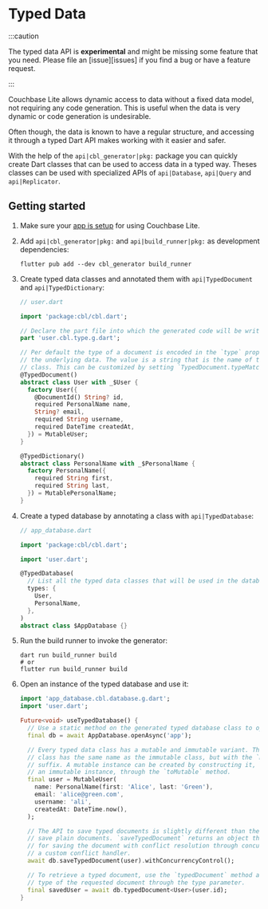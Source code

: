 # Typed Data

:::caution

The typed data API is **experimental** and might be missing some feature that
you need. Please file an [issue][issues] if you find a bug or have a feature
request.

:::

Couchbase Lite allows dynamic access to data without a fixed data model, not
requiring any code generation. This is useful when the data is very dynamic or
code generation is undesirable.

Often though, the data is known to have a regular structure, and accessing it
through a typed Dart API makes working with it easier and safer.

With the help of the `api|cbl_generator|pkg:` package you can quickly create
Dart classes that can be used to access data in a typed way. Theses classes can
be used with specialized APIs of `api|Database`, `api|Query` and
`api|Replicator`.

## Getting started

1. Make sure your [app is setup](install.md) for using Couchbase Lite.

1. Add `api|cbl_generator|pkg:` and `api|build_runner|pkg:` as development
   dependencies:

   ```shell
   flutter pub add --dev cbl_generator build_runner
   ```

1. Create typed data classes and annotated them with `api|TypedDocument` and
   `api|TypedDictionary`:

   ```dart
   // user.dart

   import 'package:cbl/cbl.dart';

   // Declare the part file into which the generated code will be written.
   part 'user.cbl.type.g.dart';

   // Per default the type of a document is encoded in the `type` property in
   // the underlying data. The value is a string that is the name of the annotated
   // class. This can be customized by setting `TypedDocument.typeMatcher`.
   @TypedDocument()
   abstract class User with _$User {
     factory User({
       @DocumentId() String? id,
       required PersonalName name,
       String? email,
       required String username,
       required DateTime createdAt,
     }) = MutableUser;
   }

   @TypedDictionary()
   abstract class PersonalName with _$PersonalName {
     factory PersonalName({
       required String first,
       required String last,
     }) = MutablePersonalName;
   }
   ```

1. Create a typed database by annotating a class with `api|TypedDatabase`:

   ```dart
   // app_database.dart

   import 'package:cbl/cbl.dart';

   import 'user.dart';

   @TypedDatabase(
     // List all the typed data classes that will be used in the database.
     types: {
       User,
       PersonalName,
     },
   )
   abstract class $AppDatabase {}
   ```

1. Run the build runner to invoke the generator:

   ```shell
   dart run build_runner build
   # or
   flutter run build_runner build
   ```

1. Open an instance of the typed database and use it:

   ```dart
   import 'app_database.cbl.database.g.dart';
   import 'user.dart';

   Future<void> useTypedDatabase() {
     // Use a static method on the generated typed database class to open an instance.
     final db = await AppDatabase.openAsync('app');

     // Every typed data class has a mutable and immutable variant. The mutable
     // class has the same name as the immutable class, but with the `Mutable`
     // suffix. A mutable instance can be created by constructing it, or from
     // an immutable instance, through the `toMutable` method.
     final user = MutableUser(
       name: PersonalName(first: 'Alice', last: 'Green'),
       email: 'alice@green.com',
       username: 'ali',
       createdAt: DateTime.now(),
     );

     // The API to save typed documents is slightly different than the API to
     // save plain documents. `saveTypedDocument` returns an object that has methods
     // for saving the document with conflict resolution through concurrency control or
     // a custom conflict handler.
     await db.saveTypedDocument(user).withConcurrencyControl();

     // To retrieve a typed document, use the `typedDocument` method and pass it the
     // type of the requested document through the type parameter.
     final savedUser = await db.typedDocument<User>(user.id);
   }
   ```
